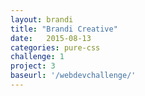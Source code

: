 ```yaml
---
layout: brandi
title: "Brandi Creative"
date:   2015-08-13
categories: pure-css
challenge: 1
project: 3
baseurl: '/webdevchallenge/'
---
```

